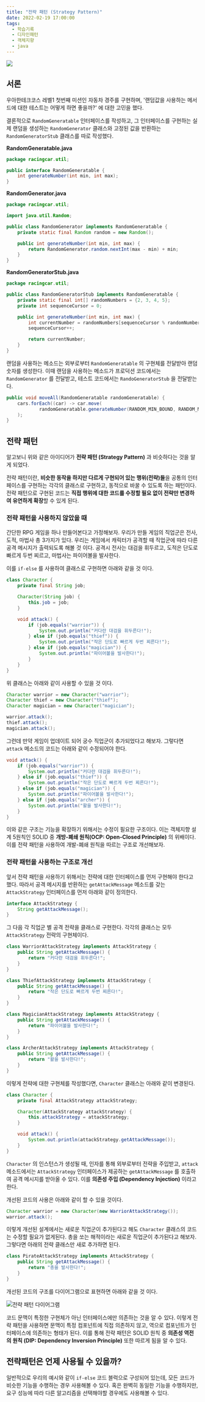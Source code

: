 ```yaml
---
title: "전략 패턴 (Strategy Pattern)"
date: 2022-02-19 17:00:00
tags:
  - 학습기록
  - 디자인패턴
  - 객체지향
  - java
---
```


![](./thumbnail.jpeg)

## 서론

우아한테크코스 레벨1 첫번째 미션인 자동차 경주를 구현하며, '랜덤값을 사용하는 메서드에 대한 테스트는 어떻게 하면 좋을까?' 에 대한 고민을 했다.

결론적으로 `RandomGeneratable` 인터페이스를 작성하고, 그 인터페이스를 구현하는 실제 랜덤을 생성하는 `RandomGenerator` 클래스와 고정된 값을 반환하는 `RandomGeneratorStub` 클래스를 따로 작성했다.

**RandomGeneratable.java**

```java
package racingcar.util;

public interface RandomGeneratable {
    int generateNumber(int min, int max);
}

```

**RandomGenerator.java**

```java
package racingcar.util;

import java.util.Random;

public class RandomGenerator implements RandomGeneratable {
    private static final Random random = new Random();

    public int generateNumber(int min, int max) {
        return RandomGenerator.random.nextInt(max - min) + min;
    }
}

```

**RandomGeneratorStub.java**

```java
package racingcar.util;

public class RandomGeneratorStub implements RandomGeneratable {
    private static final int[] randomNumbers = {2, 3, 4, 5};
    private int sequenceCursor = 0;

    public int generateNumber(int min, int max) {
        int currentNumber = randomNumbers[sequenceCursor % randomNumbers.length];
        sequenceCursor++;

        return currentNumber;
    }
}
```

랜덤을 사용하는 메소드는 외부로부터 `RandomGeneratable` 의 구현체를 전달받아 랜덤 숫자를 생성한다. 이때 랜덤을 사용하는 메소드가 프로덕션 코드에서는 `RandomGenerator` 를 전달받고, 테스트 코드에서는 `RandoGeneratorStub` 을 전달받는다.

```java
public void moveAll(RandomGeneratable randomGeneratable) {
    cars.forEach((car) -> car.move(
            randomGeneratable.generateNumber(RANDOM_MIN_BOUND, RANDOM_MAX_BOUND))
    );
}
```

## 전략 패턴

알고보니 위와 같은 아이디어가 **전략 패턴 (Strategy Pattern)** 과 비슷하다는 것을 알게 되었다.

전략 패턴이란, **비슷한 동작을 하지만 다르게 구현되어 있는 행위(전략)들**을 공통의 인터페이스를 구현하는 각각의 클래스로 구현하고, 동적으로 바꿀 수 있도록 하는 패턴이다. 전략 패턴으로 구현된 코드는 **직접 행위에 대한 코드를 수정할 필요 없이 전략만 변경하여 유연하게 확장**할 수 있게 된다.

### 전략 패턴을 사용하지 않았을 때

간단한 RPG 게임을 하나 만들어본다고 가정해보자. 우리가 만들 게임의 직업군은 전사, 도적, 마법사 총 3가지가 있다. 우리는 게임에서 캐릭터가 공격할 때 직업군에 따라 다른 공격 메시지가 출력되도록 해볼 것 이다. 공격시 전사는 대검을 휘두르고, 도적은 단도로 빠르게 두번 찌르고, 마법사는 파이어볼을 발사한다.

이를 `if-else` 를 사용하여 클래스로 구현하면 아래와 같을 것 이다.

```java
class Character {
    private final String job;

    Character(String job) {
        this.job = job;
    }

    void attack() {
        if (job.equals("warrior")) {
            System.out.println("커다란 대검을 휘두른다!");
        } else if (job.equals("thief")) {
            System.out.println("작은 단도로 빠르게 두번 찌른다!");
        } else if (job.equals("magician")) {
            System.out.println("파이어볼을 발사한다!");
        }
    }
}
```

위 클래스는 아래와 같이 사용할 수 있을 것 이다.

```java
Character warrior = new Character("warrior");
Character thief = new Character("thief");
Character magician = new Character("magician");

warrior.attack();
thief.attack();
magician.attack();
```

그런데 만약 게임이 업데이트 되어 궁수 직업군이 추가되었다고 해보자. 그렇다면 `attack` 메소드의 코드는 아래와 같이 수정되어야 한다.

```java
void attack() {
    if (job.equals("warrior")) {
        System.out.println("커다란 대검을 휘두른다!");
    } else if (job.equals("thief")) {
        System.out.println("작은 단도로 빠르게 두번 찌른다!");
    } else if (job.equals("magician")) {
        System.out.println("파이어볼을 발사한다!");
    } else if (job.equals("archer")) {
        System.out.println("활을 발사한다!");
    }
}
```

이와 같은 구조는 기능을 확장하기 위해서는 수정이 필요한 구조이다. 이는 객체지향 설계 5원칙인 SOLID 중 **개방-폐쇄 원칙(OCP: Open-Closed Principle)** 의 위배이다. 이를 전략 패턴을 사용하여 개발-폐쇄 원칙을 따르는 구조로 개선해보자.

### 전략 패턴을 사용하는 구조로 개선

앞서 전략 패턴을 사용하기 위해서는 전략에 대한 인터페이스를 먼저 구현해야 한다고 했다. 따라서 공격 메시지를 반환하는 `getAttackMessage` 메소드를 갖는 `AttackStrategy` 인터페이스를 먼저 아래와 같이 정의한다.

```java
interface AttackStrategy {
    String getAttackMessage();
}
```

그 다음 각 직업군 별 공격 전략을 클래스로 구현한다. 각각의 클래스는 모두 `AttackStrategy` 전략의 구현체이다.

```java
class WarriorAttackStrategy implements AttackStrategy {
    public String getAttackMessage() {
        return "커다란 대검을 휘두른다!";
    }
}

class ThiefAttackStrategy implements AttackStrategy {
    public String getAttackMessage() {
        return "작은 단도로 빠르게 두번 찌른다!";
    }
}

class MagicianAttackStrategy implements AttackStrategy {
    public String getAttackMessage() {
        return "파이어볼을 발사한다!";
    }
}

class ArcherAttackStrategy implements AttackStrategy {
    public String getAttackMessage() {
        return "활을 발사한다!";
    }
}
```

이렇게 전략에 대한 구현체를 작성했다면, `Character` 클래스는 아래와 같이 변경된다.

```java
class Character {
    private final AttackStrategy attackStrategy;

    Character(AttackStrategy attackStrategy) {
        this.attackStrategy = attackStrategy;
    }

    void attack() {
        System.out.println(attackStrategy.getAttackMessage());
    }
}
```

`Character` 의 인스턴스가 생성될 때, 인자를 통해 외부로부터 전략을 주입받고, `attack` 메소드에서는 `AttackStrategy` 인터페이스가 제공하는 `getAttackMessage` 를 호출하여 공격 메시지를 받아올 수 있다. 이를 **의존성 주입 (Dependency Injection)** 이라고 한다.

개선된 코드의 사용은 아래와 같이 할 수 있을 것이다.

```java
Character warrior = new Character(new WarriorAttackStrategy());
warrior.attack();
```

이렇게 개선된 설계에서는 새로운 직업군이 추가된다고 해도 `Character` 클래스의 코드는 수정할 필요가 없게된다. 총을 쏘는 해적이라는 새로운 직업군이 추가된다고 해보자. 그렇다면 아래의 전략 클래스만 새로 추가하면 된다.

```java
class PirateAttackStrategy implements AttackStrategy {
    public String getAttackMessage() {
        return "총을 발사한다!";
    }
}
```

개선된 코드의 구조를 다이어그램으로 표현하면 아래와 같을 것 이다.

![전략 패턴 다이어그램](./strategy.png)

코드 문맥이 특정한 구현체가 아닌 인터페이스에만 의존하는 것을 알 수 있다. 이렇게 전략 패턴을 사용하면 문맥이 특정 컴포넌트에 직접 의존하지 않고, 역으로 컴포넌트가 인터페이스에 의존하는 형태가 된다. 이를 통해 전략 패턴은 SOLID 원칙 중 **의존성 역전의 원칙 (DIP: Dependency Inversion Principle)** 또한 따르게 됨을 알 수 있다.

## 전략패턴은 언제 사용될 수 있을까?

일반적으로 우리의 예시와 같이 `if-else` 코드 블럭으로 구성되어 있는데, 모든 코드가 비슷한 기능을 수행하는 경우 사용해볼 수 있다. 혹은 완벽히 동일한 기능을 수행하지만, 요구 성능에 따라 다른 알고리즘을 선택해야할 경우에도 사용해볼 수 있다.
